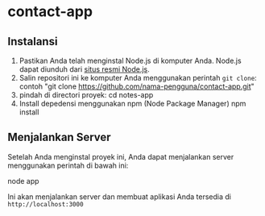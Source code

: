 # contact-app

## Instalansi
1. Pastikan Anda telah menginstal Node.js di komputer Anda. Node.js dapat diunduh dari [situs resmi Node.js](https://nodejs.org).
2. Salin repositori ini ke komputer Anda menggunakan perintah `git clone`:
   contoh "git clone https://github.com/nama-pengguna/contact-app.git"
3. pindah di directori proyek:
   cd notes-app
4. Install depedensi menggunakan npm (Node Package Manager)
   npm install

## Menjalankan Server
Setelah Anda menginstal proyek ini, Anda dapat menjalankan server menggunakan perintah di bawah ini:

node app

Ini akan menjalankan server dan membuat aplikasi Anda tersedia di `http://localhost:3000`


